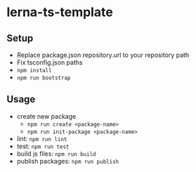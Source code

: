 # lerna-ts-template

<!-- [![lerna](https://img.shields.io/badge/maintained%20with-lerna-cc00ff.svg)](https://lerna.js.org/ -->

## Setup

- Replace package.json repository.url to your repository path
- Fix tsconfig.json paths
- `npm install`
- `npm run bootstrap`

## Usage

- create new package
  - `npm run create <package-name>`
  - `npm run init-package <package-name>`
- lint: `npm run lint`
- test: `npm run test`
- build js files: `npm run build`
- publish packages: `npm run publish`
